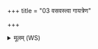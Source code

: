 +++
title = "03 वसवस्त्वा गायत्रेण"

+++
<details><summary>मूलम् (WS)</summary>

वसवस्त्वा गायत्रेण छन्दसा निर्वपन्तु ॥ ३ ॥
</details>
